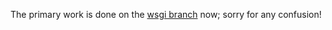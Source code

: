 The primary work is done on the [wsgi branch](https://github.com/COSI-Lab/print.dev/tree/wsgi) now; sorry for any confusion!
